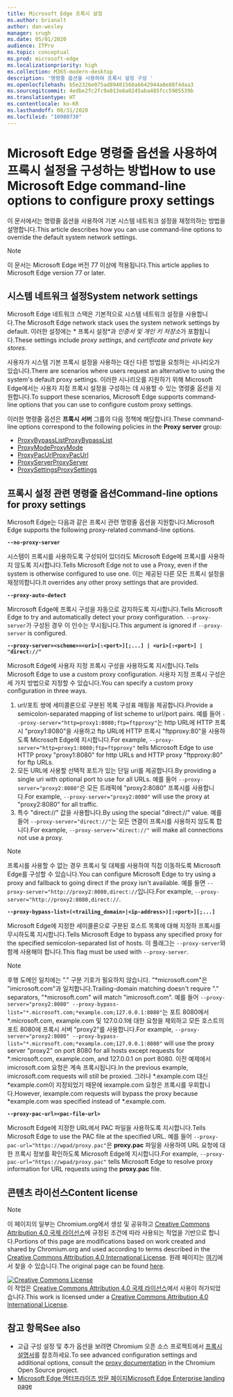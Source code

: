 ```yaml
---
title: Microsoft Edge 프록시 설정
ms.author: brianalt
author: dan-wesley
manager: srugh
ms.date: 05/01/2020
audience: ITPro
ms.topic: conceptual
ms.prod: microsoft-edge
ms.localizationpriority: high
ms.collection: M365-modern-desktop
description: '명령줄 옵션을 사용하여 프록시 설정 구성 '
ms.openlocfilehash: b5e2326e075ad89481560a6642944a8e88f4daa3
ms.sourcegitcommit: 4edbe2fc2fc9a013e6a0245aba485fcc5905539b
ms.translationtype: HT
ms.contentlocale: ko-KR
ms.lasthandoff: 08/31/2020
ms.locfileid: "10980730"
---
```

# <span data-ttu-id="2f5bd-103">Microsoft Edge 명령줄 옵션을 사용하여 프록시 설정을 구성하는 방법</span><span class="sxs-lookup"><span data-stu-id="2f5bd-103">How to use Microsoft Edge command-line options to configure proxy settings</span></span>

<span data-ttu-id="2f5bd-104">이 문서에서는 명령줄 옵션을 사용하여 기본 시스템 네트워크 설정을 재정의하는 방법을 설명합니다.</span><span class="sxs-lookup"><span data-stu-id="2f5bd-104">This article describes how you can use command-line options to override the default system network settings.</span></span>

>[!NOTE]
><span data-ttu-id="2f5bd-105">이 문서는 Microsoft Edge 버전 77 이상에 적용됩니다.</span><span class="sxs-lookup"><span data-stu-id="2f5bd-105">This article applies to Microsoft Edge version 77 or later.</span></span>

## <span data-ttu-id="2f5bd-106">시스템 네트워크 설정</span><span class="sxs-lookup"><span data-stu-id="2f5bd-106">System network settings</span></span>

<span data-ttu-id="2f5bd-107">Microsoft Edge 네트워크 스택은 기본적으로 시스템 네트워크 설정을 사용합니다.</span><span class="sxs-lookup"><span data-stu-id="2f5bd-107">The Microsoft Edge network stack uses the system network settings by default.</span></span> <span data-ttu-id="2f5bd-108">이러한 설정에는 \* 프록시 설정\*과 *인증서 및 개인 키 저장소*가 포함됩니다.</span><span class="sxs-lookup"><span data-stu-id="2f5bd-108">These settings include *proxy settings*, and *certificate and private key stores*.</span></span>

<span data-ttu-id="2f5bd-109">사용자가 시스템 기본 프록시 설정을 사용하는 대신 다른 방법을 요청하는 시나리오가 있습니다.</span><span class="sxs-lookup"><span data-stu-id="2f5bd-109">There are scenarios where users request an alternative to using the system's default proxy settings.</span></span> <span data-ttu-id="2f5bd-110">이러한 시나리오를 지원하기 위해 Microsoft Edge에서는 사용자 지정 프록시 설정을 구성하는 데 사용할 수 있는 명령줄 옵션을 지원합니다.</span><span class="sxs-lookup"><span data-stu-id="2f5bd-110">To support these scenarios, Microsoft Edge supports command-line options that you can use to configure custom proxy settings.</span></span>

<span data-ttu-id="2f5bd-111">이러한 명령줄 옵션은 **프록시 서버** 그룹의 다음 정책에 해당합니다.</span><span class="sxs-lookup"><span data-stu-id="2f5bd-111">These command-line options correspond to the following policies in the **Proxy server** group:</span></span>

- [<span data-ttu-id="2f5bd-112">ProxyBypassList</span><span class="sxs-lookup"><span data-stu-id="2f5bd-112">ProxyBypassList</span></span>](https://docs.microsoft.com/DeployEdge/microsoft-edge-policies#proxybypasslist)
- [<span data-ttu-id="2f5bd-113">ProxyMode</span><span class="sxs-lookup"><span data-stu-id="2f5bd-113">ProxyMode</span></span>](https://docs.microsoft.com/DeployEdge/microsoft-edge-policies#proxymode)
- [<span data-ttu-id="2f5bd-114">ProxyPacUrl</span><span class="sxs-lookup"><span data-stu-id="2f5bd-114">ProxyPacUrl</span></span>](https://docs.microsoft.com/DeployEdge/microsoft-edge-policies#proxypacurl)
- [<span data-ttu-id="2f5bd-115">ProxyServer</span><span class="sxs-lookup"><span data-stu-id="2f5bd-115">ProxyServer</span></span>](https://docs.microsoft.com/DeployEdge/microsoft-edge-policies#proxyserver)
- [<span data-ttu-id="2f5bd-116">ProxySettings</span><span class="sxs-lookup"><span data-stu-id="2f5bd-116">ProxySettings</span></span>](https://docs.microsoft.com/DeployEdge/microsoft-edge-policies#proxysettings)

## <span data-ttu-id="2f5bd-117">프록시 설정 관련 명령줄 옵션</span><span class="sxs-lookup"><span data-stu-id="2f5bd-117">Command-line options for proxy settings</span></span>

<span data-ttu-id="2f5bd-118">Microsoft Edge는 다음과 같은 프록시 관련 명령줄 옵션을 지원합니다.</span><span class="sxs-lookup"><span data-stu-id="2f5bd-118">Microsoft Edge supports the following proxy-related command-line options.</span></span>

 **`--no-proxy-server`**
 
<span data-ttu-id="2f5bd-119">시스템이 프록시를 사용하도록 구성되어 있더라도 Microsoft Edge에 프록시를 사용하지 않도록 지시합니다.</span><span class="sxs-lookup"><span data-stu-id="2f5bd-119">Tells Microsoft Edge not to use a Proxy, even if the system is otherwise configured to use one.</span></span> <span data-ttu-id="2f5bd-120">이는 제공된 다른 모든 프록시 설정을 재정의합니다.</span><span class="sxs-lookup"><span data-stu-id="2f5bd-120">It overrides any other proxy settings that are provided.</span></span>

**`--proxy-auto-detect`**

<span data-ttu-id="2f5bd-121">Mircrosoft Edge에 프록시 구성을 자동으로 감지하도록 지시합니다.</span><span class="sxs-lookup"><span data-stu-id="2f5bd-121">Tells Microsoft Edge to try and automatically detect your proxy configuration.</span></span> <span data-ttu-id="2f5bd-122">`--proxy-server`가 구성된 경우 이 인수는 무시됩니다.</span><span class="sxs-lookup"><span data-stu-id="2f5bd-122">This argument is ignored if `--proxy-server` is configured.</span></span>

**`--proxy-server=<scheme>=<uri>[:<port>][;...] | <uri>[:<port>] | "direct://"`**

<span data-ttu-id="2f5bd-123">Microsoft Edge에 사용자 지정 프록시 구성을 사용하도록 지시합니다.</span><span class="sxs-lookup"><span data-stu-id="2f5bd-123">Tells Microsoft Edge to use a custom proxy configuration.</span></span> <span data-ttu-id="2f5bd-124">사용자 지정 프록시 구성은 세 가지 방법으로 지정할 수 있습니다.</span><span class="sxs-lookup"><span data-stu-id="2f5bd-124">You can specify a custom proxy configuration in three ways.</span></span>

1. <span data-ttu-id="2f5bd-125">url/포트 쌍에 세미콜론으로 구분된 목록 구성표 매핑을 제공합니다.</span><span class="sxs-lookup"><span data-stu-id="2f5bd-125">Provide a semicolon-separated mapping of list scheme to url/port pairs.</span></span> <span data-ttu-id="2f5bd-126">예를 들어 `--proxy-server="http=proxy1:8080;ftp=ftpproxy"`는 http URL에 HTTP 프록시 "proxy1:8080"을 사용하고 ftp URL에 HTTP 프록시 "ftpproxy:80"을 사용하도록 Microsoft Edge에 지시합니다.</span><span class="sxs-lookup"><span data-stu-id="2f5bd-126">For example, `--proxy-server="http=proxy1:8080;ftp=ftpproxy"` tells Microsoft Edge to use HTTP proxy "proxy1:8080" for http URLs and HTTP proxy "ftpproxy:80" for ftp URLs.</span></span>
2. <span data-ttu-id="2f5bd-127">모든 URL에 사용할 선택적 포트가 있는 단일 uri를 제공합니다.</span><span class="sxs-lookup"><span data-stu-id="2f5bd-127">By providing a single uri with optional port to use for all URLs.</span></span> <span data-ttu-id="2f5bd-128">예를 들어 `--proxy-server="proxy2:8080"`은 모든 트래픽에 "proxy2:8080" 프록시를 사용합니다.</span><span class="sxs-lookup"><span data-stu-id="2f5bd-128">For example, `--proxy-server="proxy2:8080"` will use the proxy at "proxy2:8080" for all traffic.</span></span>
3. <span data-ttu-id="2f5bd-129">특수 "direct://" 값을 사용합니다.</span><span class="sxs-lookup"><span data-stu-id="2f5bd-129">By using the special "direct://" value.</span></span> <span data-ttu-id="2f5bd-130">예를 들어 `--proxy-server="direct://"`는 모든 연결이 프록시를 사용하지 않도록 합니다.</span><span class="sxs-lookup"><span data-stu-id="2f5bd-130">For example, `--proxy-server="direct://"` will make all connections not use a proxy.</span></span> 

>[!NOTE]
><span data-ttu-id="2f5bd-131">프록시를 사용할 수 없는 경우 프록시 및 대체를 사용하여 직접 이동하도록 Microsoft Edge를 구성할 수 있습니다.</span><span class="sxs-lookup"><span data-stu-id="2f5bd-131">You can configure Microsoft Edge to try using a proxy and fallback to going direct if the proxy isn't available.</span></span> <span data-ttu-id="2f5bd-132">예를 들면 `--proxy-server="http://proxy2:8080,direct://`입니다.</span><span class="sxs-lookup"><span data-stu-id="2f5bd-132">For example, `--proxy-server="http://proxy2:8080,direct://`.</span></span>

**`--proxy-bypass-list=(<trailing_domain>|<ip-address>)[:<port>][;...]`**

<span data-ttu-id="2f5bd-133">Microsoft Edge에 지정한 세미콜론으로 구분된 호스트 목록에 대해 지정하 프록시를 무시하도록 지시합니다.</span><span class="sxs-lookup"><span data-stu-id="2f5bd-133">Tells Microsoft Edge to bypass any specified proxy for the specified semicolon-separated list of hosts.</span></span> <span data-ttu-id="2f5bd-134">이 플래그는 `--proxy-server`와 함께 사용해야 합니다.</span><span class="sxs-lookup"><span data-stu-id="2f5bd-134">This flag must be used with `--proxy-server`.</span></span>

>[!NOTE]
><span data-ttu-id="2f5bd-135">후행 도메인 일치에는 "." 구분 기호가 필요하지 않습니다. "\*microsoft.com"은 "imicrosoft.com"과 일치합니다.</span><span class="sxs-lookup"><span data-stu-id="2f5bd-135">Trailing-domain matching doesn't require "." separators, "\*microsoft.com" will match "imicrosoft.com".</span></span> <span data-ttu-id="2f5bd-136">예를 들어 `--proxy-server="proxy2:8080" --proxy-bypass-list="*.microsoft.com;*example.com;127.0.0.1:8080"`는 포트 8080에서 \*.microsoft.com, example.com 및 127.0.0.1에 대한 요청을 제외하고 모든 호스트의 포트 8080에 프록시 서버 "proxy2"를 사용합니다.</span><span class="sxs-lookup"><span data-stu-id="2f5bd-136">For example, `--proxy-server="proxy2:8080" --proxy-bypass-list="*.microsoft.com;*example.com;127.0.0.1:8080"` will use the proxy server "proxy2" on port 8080 for all hosts except requests for \*.microsoft.com, example.com, and 127.0.0.1 on port 8080.</span></span> <span data-ttu-id="2f5bd-137">이전 예제에서 imicrosoft.com 요청은 계속 프록시됩니다.</span><span class="sxs-lookup"><span data-stu-id="2f5bd-137">In the previous example, imicrosoft.com requests will still be proxied.</span></span> <span data-ttu-id="2f5bd-138">그러나 \*.example.com 대신 \*example.com이 지정되었기 때문에 iexample.com 요청은 프록시를 우회합니다.</span><span class="sxs-lookup"><span data-stu-id="2f5bd-138">However, iexample.com requests will bypass the proxy because \*example.com was specified instead of \*.example.com.</span></span>

**`--proxy-pac-url=<pac-file-url>`**

<span data-ttu-id="2f5bd-139">Microsoft Edge에 지정한 URL에서 PAC 파일을 사용하도록 지시합니다.</span><span class="sxs-lookup"><span data-stu-id="2f5bd-139">Tells Microsoft Edge to use the PAC file at the specified URL.</span></span> <span data-ttu-id="2f5bd-140">예를 들어 `--proxy-pac-url="https://wpad/proxy.pac"`은 **proxy.pac** 파일을 사용하여 URL 요청에 대한 프록시 정보를 확인하도록 Microsoft Edge에 지시합니다.</span><span class="sxs-lookup"><span data-stu-id="2f5bd-140">For example, `--proxy-pac-url="https://wpad/proxy.pac"` tells Microsoft Edge to resolve proxy information for URL requests using the **proxy.pac** file.</span></span>

## <span data-ttu-id="2f5bd-141">콘텐츠 라이선스</span><span class="sxs-lookup"><span data-stu-id="2f5bd-141">Content license</span></span>

> [!NOTE]
> <span data-ttu-id="2f5bd-142">이 페이지의 일부는 Chromium.org에서 생성 및 공유하고 [Creative Commons Attribution 4.0 국제 라이선스](http://creativecommons.org/licenses/by/4.0/)에 규정된 조건에 따라 사용되는 작업을 기반으로 합니다.</span><span class="sxs-lookup"><span data-stu-id="2f5bd-142">Portions of this page are modifications based on work created and shared by Chromium.org and used according to terms described in the [Creative Commons Attribution 4.0 International License](http://creativecommons.org/licenses/by/4.0/).</span></span> <span data-ttu-id="2f5bd-143">원래 페이지는 [여기](https://www.chromium.org/developers/design-documents/network-settings#TOC-Command-line-options-for-proxy-sett)에서 찾을 수 있습니다.</span><span class="sxs-lookup"><span data-stu-id="2f5bd-143">The original page can be found [here](https://www.chromium.org/developers/design-documents/network-settings#TOC-Command-line-options-for-proxy-sett).</span></span>
  
<a rel="license" href="http://creativecommons.org/licenses/by/4.0/"><img alt="Creative Commons License" style="border-width:0" src="https://i.creativecommons.org/l/by/4.0/88x31.png" /></a><br /><span data-ttu-id="2f5bd-144">이 작업은 <a rel="license" href="http://creativecommons.org/licenses/by/4.0/">Creative Commons Attribution 4.0 국제 라이선스</a>에서 사용이 허가되었습니다.</span><span class="sxs-lookup"><span data-stu-id="2f5bd-144">This work is licensed under a <a rel="license" href="http://creativecommons.org/licenses/by/4.0/">Creative Commons Attribution 4.0 International License</a>.</span></span>

## <span data-ttu-id="2f5bd-145">참고 항목</span><span class="sxs-lookup"><span data-stu-id="2f5bd-145">See also</span></span>

- <span data-ttu-id="2f5bd-146">고급 구성 설정 및 추가 옵션을 보려면 Chromium 오픈 소스 프로젝트에서 [프록시 설명서](https://chromium.googlesource.com/chromium/src/+/HEAD/net/docs/proxy.md)를 참조하세요.</span><span class="sxs-lookup"><span data-stu-id="2f5bd-146">To see advanced configuration settings and additional options, consult the [proxy documentation](https://chromium.googlesource.com/chromium/src/+/HEAD/net/docs/proxy.md) in the Chromium Open Source project.</span></span>
- [<span data-ttu-id="2f5bd-147">Microsoft Edge 엔터프라이즈 방문 페이지</span><span class="sxs-lookup"><span data-stu-id="2f5bd-147">Microsoft Edge Enterprise landing page</span></span>](https://aka.ms/EdgeEnterprise)
